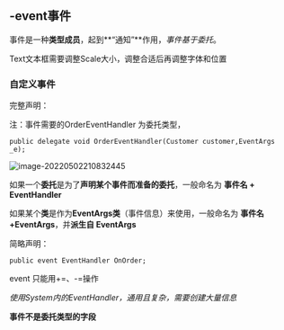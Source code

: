 ## -event事件

事件是一种**类型成员**，起到**“通知”**作用，*事件基于委托*。

Text文本框需要调整Scale大小，调整合适后再调整字体和位置



### 自定义事件

完整声明：

注：事件需要的OrderEventHandler 为委托类型，

`public delegate void OrderEventHandler(Customer customer,EventArgs _e);`



![image-20220502210832445](https://s2.loli.net/2022/05/02/hdmxSgNctBPl4i3.png)

如果一个**委托**是为了**声明某个事件而准备的委托**，一般命名为 **事件名 + EventHandler** 

如果某个**类**是作为**EventArgs类**（事件信息）来使用，一般命名为 **事件名+EventArgs**，并**派生自 EventArgs**



简略声明：

`public event EventHandler OnOrder;`

event 只能用+=、-=操作

*使用System内的EventHandler，通用且复杂，需要创建大量信息*



**事件不是委托类型的字段**
